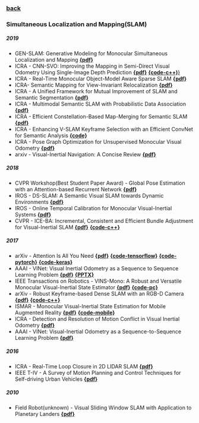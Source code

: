 ### [back](README.md)

### Simultaneous Localization and Mapping(SLAM)
##### 2019
- GEN-SLAM: Generative Modeling for Monocular Simultaneous Localization and Mapping [**{pdf}**](http://export.arxiv.org/abs/1902.02086)
- ICRA - CNN-SVO: Improving the Mapping in Semi-Direct Visual Odometry Using Single-Image Depth Prediction [**{pdf}**](https://arxiv.org/pdf/1810.01011.pdf) [**{code-c++)**}](https://github.com/yan99033/CNN-SVO)
- ICRA - Real-Time Monocular Object-Model Aware Sparse SLAM [**{pdf}**](https://arxiv.org/abs/1809.09149)
- ICRA- Semantic Mapping for View-Invariant Relocalization [**{pdf}**](http://www.cim.mcgill.ca/~jimmyli/pubs/li2019icra.pdf)
- ICRA - A Unified Framework for Mutual Improvement of SLAM and Semantic Segmentation [**{pdf}**](https://arxiv.org/abs/1812.10016)
- ICRA - Multimodal Semantic SLAM with Probabilistic Data Association [**{pdf}**](https://marinerobotics.mit.edu/sites/default/files/doherty_icra2019_revised.pdf)
- ICRA - Efficient Constellation-Based Map-Merging for Semantic SLAM [**{pdf}**](https://arxiv.org/abs/1809.09646)
- ICRA - Enhancing V-SLAM Keyframe Selection with an Efficient ConvNet for Semantic Analysis [**{code}**](https://github.com/Shathe/MiniNet)
- ICRA - Pose Graph Optimization for Unsupervised Monocular Visual Odometry [**{pdf}**](https://hal.archives-ouvertes.fr/hal-01874593v2/document)
- arxiv - Visual-Inertial Navigation: A Concise Review  [**{pdf}**](https://arxiv.org/abs/1906.02650v1)


##### 2018
- CVPR Workshop(Best Student Paper Award) - Global Pose Estimation with an Attention-based Recurrent Network [**{pdf}**](https://arxiv.org/pdf/1802.06857.pdf)
- IROS - DS-SLAM: A Semantic Visual SLAM towards Dynamic Environments [**{pdf}**](https://arxiv.org/abs/1809.08379)
- IROS - Online Temporal Calibration for Monocular Visual-Inertial Systems [**{pdf}**](http://arxiv.org/pdf/1808.00692)
- CVPR - ICE-BA: Incremental, Consistent and Efficient Bundle Adjustment for Visual-Inertial SLAM [**{pdf}**](http://openaccess.thecvf.com/content_cvpr_2018/papers/Liu_ICE-BA_Incremental_Consistent_CVPR_2018_paper.pdf) [**{code-c++}**](https://github.com/baidu/ICE-BA)

##### 2017
- arXiv - Attention Is All You Need [**{pdf}**](https://arxiv.org/pdf/1706.03762.pdf) [**{code-tensorflow}**](https://github.com/Kyubyong/transformer) [**{code-pytorch}**](https://github.com/jadore801120/attention-is-all-you-need-pytorch) [**{code-keras}**](https://github.com/bojone/attention)
- AAAI - VINet: Visual Inertial Odometry as a Sequence to Sequence Learning Problem [**{pdf}**](http://www.cs.ox.ac.uk/files/9028/CS-RR-17-05.pdf) [**{PPTX}**](http://120.52.51.96/cseweb.ucsd.edu/classes/sp17/cse252C-a/CSE252C_20170517.pdf)
- IEEE Transactions on Robotics - VINS-Mono: A Robust and Versatile Monocular Visual-Inertial State Estimator [**{pdf}**](https://arxiv.org/pdf/1708.03852.pdf) [**{code-pc}**](https://github.com/HKUST-Aerial-Robotics/VINS-Mono)
- arXiv - Robust Keyframe-based Dense SLAM with an RGB-D Camera [**{pdf}**](https://arxiv.org/pdf/1711.05166.pdf) [**{code-c++}**](https://github.com/ZJUCVG/EIBA)
- ISMAR - Monocular Visual-Inertial State Estimation for Mobile Augmented Reality [**{pdf}**](http://www.ece.ust.hk/~eeshaojie/ismar2017peiliang.pdf) [**{code-mobile}**](https://github.com/HKUST-Aerial-Robotics/VINS-Mobile)
- ICRA - Detection and Resolution of Motion Conflict in Visual Inertial Odometry [**{pdf}**](https://web.wpi.edu/Pubs/ETD/Available/etd-072918-114830/unrestricted/bpwiselybabu.pdf)
- AAAI - VINet: Visual-Inertial Odometry as a Sequence-to-Sequence Learning Problem [**{pdf}**](https://arxiv.org/abs/1701.08376)

##### 2016
- ICRA - Real-Time Loop Closure in 2D LIDAR SLAM [**{pdf}**](https://ai.google/research/pubs/pub45466)
- IEEE T-IV - A Survey of Motion Planning and Control Techniques for Self-driving Urban Vehicles [**{pdf}**](https://arxiv.org/pdf/1604.07446.pdf)

##### 2010
- Field Robot(unknown) - Visual Sliding Window SLAM with Application to Planetary Landers [**{pdf}**](https://pdfs.semanticscholar.org/eeae/6c73a41a4ba106e82e10f577019d88302ba5.pdf)